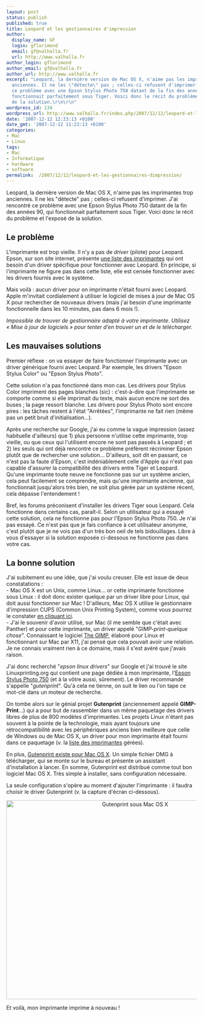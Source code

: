 ```yaml
---
layout: post
status: publish
published: true
title: Leopard et les gestionnaires d'impression
author:
  display_name: GF
  login: gflorimond
  email: gf@valhalla.fr
  url: http://www.valhalla.fr
author_login: gflorimond
author_email: gf@valhalla.fr
author_url: http://www.valhalla.fr
excerpt: "Leopard, la dernière version de Mac OS X, n'aime pas les imprimantes trop
  anciennes. Il ne les \"détecte\" pas ; celles-ci refusent d'imprimer. J'ai rencontré
  ce problème avec une Epson Stylus Photo 750 datant de la fin des années 90, qui
  fonctionnait parfaitement sous Tiger. Voici donc le récit du problème et l'exposé
  de la solution.\r\n\r\n"
wordpress_id: 134
wordpress_url: http://www.valhalla.fr/index.php/2007/12/12/leopard-et-les-gestionnaires-dimpression/
date: '2007-12-12 12:23:13 +0100'
date_gmt: '2007-12-12 11:23:13 +0100'
categories:
- Mac
- Linux
tags:
- Mac
- Informatique
- hardware
- software
permalink:  /2007/12/12/leopard-et-les-gestionnaires-dimpression/
---
```

<p>Leopard, la dernière version de Mac OS X, n'aime pas les imprimantes trop anciennes. Il ne les "détecte" pas ; celles-ci refusent d'imprimer. J'ai rencontré ce problème avec une Epson Stylus Photo 750 datant de la fin des années 90, qui fonctionnait parfaitement sous Tiger. Voici donc le récit du problème et l'exposé de la solution.</p>
<p><a id="more"></a><a id="more-134"></a></p>
<h2>Le problème</h2>
<p>L'imprimante est trop vieille. Il n'y a pas de <i>driver</i> (pilote) pour Leopard. Epson, sur son site internet, présente <a href="http://esupport.epson-europe.com/ViewArticle.aspx?lng=fr-FR&kbid=318461&">une liste des imprimantes</a> qui ont besoin d'un driver spécifique pour fonctionner avec Leopard. En principe, si l'imprimante ne figure pas dans cette liste, elle est censée fonctionner avec les drivers fournis avec le système.</p>
<p>Mais voilà : aucun driver pour on imprimante n'était fourni avec Leopard. Apple m'invitait cordialement à utiliser le logiciel de mises à jour de Mac OS X pour rechercher de nouveaux drivers (mais j'ai besoin d'une imprimante fonctionnelle dans les 10 minutes, pas dans 6 mois !).</p>
<p><i>Impossible de trouver de gestionnaire adapté à votre imprimante. Utilisez « Mise à jour de logiciels » pour tenter d’en trouver un et de le télécharger.</i></p>
<h2>Les mauvaises solutions</h2>
<p>Premier réflexe : on va essayer de faire fonctionner l'imprimante avec un driver générique fourni avec Leopard. Par exemple, les drivers "Epson Stylus Color" ou "Epson Stylus Photo". </p>
<p>Cette solution n'a pas fonctionné dans mon cas. Les drivers pour Stylus Color impriment des pages blanches (sic) : c'est-à-dire que l'imprimante se comporte comme si elle imprimait du texte, mais aucun encre ne sort des buses ; la page ressort blanche. Les drivers pour Stylus Photo sont encore pires : les tâches restent à l'état "Arrêtées", l'imprimante ne fait rien (même pas un petit bruit d'initialisation...).</p>
<p>Après une recherche sur Google, j'ai eu comme la vague impression (assez habituelle d'ailleurs) que 1) plus personne n'utilise cette imprimante, trop vieille, ou que ceux qui l'utilisent encore ne sont pas passés à Leopard ; et 2) les seuls qui ont déjà rencontré ce problème préfèrent récriminer Epson plutôt que de rechercher une solution... D'ailleurs, soit dit en passant, ce n'est pas la faute d'Epson, c'est indéniablement celle d'Apple qui n'est pas capable d'assurer la compatibilité des drivers entre Tiger et Leopard. Qu'une imprimante toute neuve ne fonctionne pas sur un système ancien, cela peut facilement se comprendre, mais qu'une imprimante ancienne, qui fonctionnait jusqu'alors très bien, ne soit plus gérée par un système récent, cela dépasse l'entendement !</p>
<p>Bref, les forums préconisent d'installer les drivers Tiger sous Leopard. Cela fonctionne dans certains cas, paraît-il. Selon un utilisateur qui a essayé cette solution, cela ne fonctionne pas pour l'Epson Stylus Photo 750. Je n'ai pas essayé. Ce n'est pas que je fais confiance à cet utilisateur anonyme, c'est plutôt que je ne vois pas d'un très bon oeil de tels bidouillages. Libre à vous d'essayer si la solution exposée ci-dessous ne fonctionne pas dans votre cas.</p>
<h2>La bonne solution</h2>
<p>J'ai subitement eu une idée, que j'ai voulu creuser. Elle est issue de deux constatations :<br />
- Mac OS X est un Unix, comme Linux... or cette imprimante fonctionne sous Linux : il doit donc exister quelque par un driver libre pour Linux, qui doit aussi fonctionner sur Mac ! D'ailleurs, Mac OS X utilise le gestionnaire d'impression CUPS (Common Unix Printing System), comme vous pourrez le constater <a href="http://127.0.0.1:631/">en cliquant ici</a>.<br />
- J'ai le souvenir d'avoir utilisé, sur Mac (il me semble que c'était avec Panther) et pour cette imprimante, un driver appelé "<em>GIMP-print-quelque chose</em>". Connaissant le logiciel <a href="http://www.gimp.org/">The GIMP</a>, élaboré pour Linux et fonctionnant sur Mac par X11, j'ai pensé que cela pouvait avoir une relation. Je ne connais vraiment rien à ce domaine, mais il s'est avéré que j'avais raison.</p>
<p>J'ai donc recherché "<em>epson linux drivers</em>" sur Google et j'ai trouvé le site Linuxprinting.org qui contient une page dédiée à mon imprimante, l'<a href="http://www.linuxprinting.org/show_printer.cgi?recnum=Epson-Stylus_Photo_750">Epson Stylus Photo 750</a> (et à la vôtre aussi, sûrement). Le driver recommandé s'appelle "<em>gutenprint</em>". Qu'à cela ne tienne, on suit le lien ou l'on tape ce mot-clé dans un moteur de recherche.</p>
<p>On tombe alors sur le génial projet <strong>Gutenprint</strong> (anciennement appelé <strong>GIMP-Print</strong>...) qui a pour but de rassembler dans un même paquetage des drivers libres de plus de 800 modèles d'imprimantes. Les projets Linux n'étant pas souvent à la pointe de la technologie, mais ayant toujours une rétrocompatibilité avec les périphériques anciens bien meilleure que celle de Windows ou de Mac OS X, un driver pour mon imprimante était fourni dans ce paquetage (v. la <a href="http://gutenprint.sourceforge.net/p_Supported_Printers.php3">liste des imprimantes</a> gérées).</p>
<p>En plus, <a href="http://gimp-print.sourceforge.net/MacOSX.php3">Gutenprint existe pour Mac OS X</a>. Un simple fichier DMG à télécharger, qui se monte sur le bureau et présente un assistant d'installation à lancer. En somme, Gutenprint est distribué comme tout bon logiciel Mac OS X. Très simple à installer, sans configuration nécessaire.</p>
<p>La seule configuration s'opère au moment d'ajouter l'imprimante : il faudra choisir le driver Gutenprint (v. la capture d'écran ci-dessous).</p>
<p><center><a href="http://www.flickr.com/photos/valhallafr/2105566204/" title="Gutenprint sous Mac OS X de GF @ valhalla.fr, sur Flickr"><img src="http://farm3.static.flickr.com/2222/2105566204_0ff9d34235_o.png" width="666" height="525" alt="Gutenprint sous Mac OS X" /></a></center></p>
<p>Et voilà, mon imprimante imprime à nouveau !</p>
